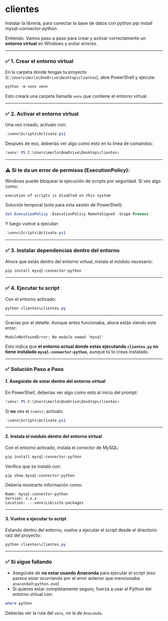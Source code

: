 # clientes

Instalar la librería, para conectar la base de datos con python
pip install mysql-connector-python

Entiendo. Vamos paso a paso para crear y activar correctamente un **entorno virtual** en Windows y evitar errores.

---

### ✅ 1. Crear el entorno virtual

En la carpeta donde tengas tu proyecto (`C:\Users\merlo\OneDrive\Desktop\clientes`), abre PowerShell y ejecuta:

```powershell
python -m venv venv
```

Esto creará una carpeta llamada `venv` que contiene el entorno virtual.

---

### ✅ 2. Activar el entorno virtual

Una vez creado, actívalo con:

```powershell
.\venv\Scripts\Activate.ps1
```

Después de eso, deberías ver algo como esto en tu línea de comandos:

```powershell
(venv) PS C:\Users\merlo\OneDrive\Desktop\clientes>
```

---

### ⚠️ Si te da un error de permisos (ExecutionPolicy):

Windows puede bloquear la ejecución de scripts por seguridad. Si ves algo como:

```
execution of scripts is disabled on this system
```

Solución temporal (solo para esta sesión de PowerShell):

```powershell
Set-ExecutionPolicy -ExecutionPolicy RemoteSigned -Scope Process
```

Y luego vuelve a ejecutar:

```powershell
.\venv\Scripts\Activate.ps1
```

---

### ✅ 3. Instalar dependencias dentro del entorno

Ahora que estás dentro del entorno virtual, instala el módulo necesario:

```powershell
pip install mysql-connector-python
```

---

### ✅ 4. Ejecutar tu script

Con el entorno activado:

```powershell
python clientes\clientes.py
```

---





Gracias por el detalle. Aunque antes funcionaba, ahora estás viendo este error:

```
ModuleNotFoundError: No module named 'mysql'
```

Esto indica que **el entorno actual donde estás ejecutando `clientes.py` no tiene instalado `mysql-connector-python`**, aunque tú lo creas instalado.

---

### ✅ Solución Paso a Paso

#### 1. Asegúrate de estar dentro del entorno virtual

En PowerShell, deberías ver algo como esto al inicio del prompt:

```powershell
(venv) PS C:\Users\merlo\OneDrive\Desktop\clientes>
```

Si **no** ves el `(venv)`, actívalo:

```powershell
.\venv\Scripts\Activate.ps1
```

---

#### 2. Instala el módulo dentro del entorno virtual

Con el entorno activado, instala el conector de MySQL:

```powershell
pip install mysql-connector-python
```

Verifica que se instaló con:

```powershell
pip show mysql-connector-python
```

Debería mostrarte información como:

```
Name: mysql-connector-python
Version: x.x.x
Location: ...venv\Lib\site-packages
```

---

#### 3. Vuelve a ejecutar tu script

Estando dentro del entorno, vuelve a ejecutar el script desde el directorio raíz del proyecto:

```powershell
python clientes\clientes.py
```

---

### ✅ Si sigue fallando

* Asegúrate de **no estar usando Anaconda** para ejecutar el script (eso parece estar ocurriendo por el error anterior que mencionaba `anaconda3\python.exe`)
* Si quieres estar completamente seguro, fuerza a usar el Python del entorno virtual con:

```powershell
where python
```

Deberías ver la ruta del `venv`, no la de `Anaconda`.



